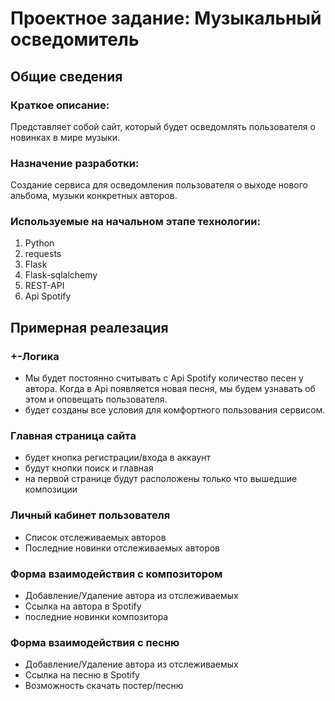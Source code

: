 # Проектное задание: **Музыкальный осведомитель**

## Общие сведения
### Краткое описание: 
  Представляет собой сайт, который будет осведомлять пользователя о новинках в мире музыки.

### Назначение разработки:
  Создание сервиса для осведомления пользователя о выходе нового альбома, музыки конкретных авторов.
  
### Используемые на начальном этапе технологии:
  1. Python
  2. requests
  3. Flask
  4. Flask-sqlalchemy
  5. REST-API
  6. Api Spotify


## Примерная реалезация
### +-Логика
  + Мы будет постоянно считывать с Api Spotify количество песен у автора. Когда в Api появляется новая песня, мы будем узнавать об этом и оповещать пользователя.
  + будет созданы все условия для комфортного пользования сервисом.
    
### Главная страница сайта
  + будет кнопка регистрации/входа в аккаунт
  + будут кнопки поиск и главная
  + на первой странице будут расположены только что вышедшие композиции
    
### Личный кабинет пользователя
  + Список отслеживаемых авторов
  + Последние новинки отслеживаемых авторов

### Форма взаимодействия с композитором
  + Добавление/Удаление автора из отслеживаемых
  + Ссылка на автора в Spotify
  + последние новинки композитора
    
### Форма взаимодействия с песню
  + Добавление/Удаление автора из отслеживаемых
  + Ссылка на песню в Spotify
  + Возможность скачать постер/песню
